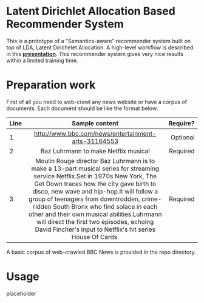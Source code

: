 # Latent Dirichlet Allocation Based Recommender System
This is a prototype of a "Semantics-aware" recommender system built on top of LDA, Latent Dirichelet Allocation. A high-level workflow is described in this [**presentation**](http://www.slideshare.net/EasonChan2/latent-dirichlet-allocation-based-rs). This recommender system gives very nice results within a limited training time.


# Preparation work
First of all you need to web-crawl any news website or have a corpus of documents. Each document should be like the format below:

| Line        | Sample content           |  Require?  |
| ------------- |:-------------:|  ------:|
| 1      | http://www.bbc.com/news/entertainment-arts-31164553 |  Optional | 
| 2      | Baz Luhrmann to make Netflix musical      |  Required |
| 3 | Moulin Rouge director Baz Luhrmann is to make a 13-part musical series for streaming service Netflix.Set in 1970s New York, The Get Down traces how the city gave birth to disco, new wave and hip-hop.It will follow a group of teenagers from downtrodden, crime-ridden South Bronx who find solace in each other and their own musical abilities.Luhrmann will direct the first two episodes, echoing David Fincher's input to Netflix's hit series House Of Cards.      | Required |

A basic corpus of web-crawled BBC News is provided in the repo directory.


# Usage
placeholder
